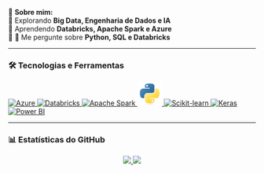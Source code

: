 🌟 **Sobre mim:**   
🔹 Explorando **Big Data, Engenharia de Dados e IA**  
🔹 Aprendendo **Databricks, Apache Spark e Azure**  
🔹 💬 Me pergunte sobre **Python, SQL e Databricks**  

---

### 🛠️ Tecnologias e Ferramentas  
<p align="left"> 
  <a href="https://azure.microsoft.com/" target="_blank" rel="noreferrer"> 
    <img src="https://upload.wikimedia.org/wikipedia/commons/a/a8/Microsoft_Azure_Logo.svg" alt="Azure" width="50" height="50"/> 
  </a> 
  <a href="https://databricks.com/" target="_blank" rel="noreferrer"> 
    <img src="https://upload.wikimedia.org/wikipedia/commons/archive/6/63/20230109143553%21Databricks_Logo.png" alt="Databricks" width="100" height="75"/> 
  </a>
  <a href="https://spark.apache.org/" target="_blank" rel="noreferrer"> 
    <img src="https://upload.wikimedia.org/wikipedia/commons/f/f3/Apache_Spark_logo.svg" alt="Apache Spark" width="50" height="50"/> 
  </a>
  <a href="https://www.python.org" target="_blank" rel="noreferrer"> 
    <img src="https://raw.githubusercontent.com/devicons/devicon/master/icons/python/python-original.svg" alt="Python" width="50" height="50"/> 
  </a> 
  <a href="https://scikit-learn.org/" target="_blank" rel="noreferrer"> 
    <img src="https://upload.wikimedia.org/wikipedia/commons/0/05/Scikit_learn_logo_small.svg" alt="Scikit-learn" width="50" height="50"/> 
  </a> 
  <a href="https://keras.io/" target="_blank" rel="noreferrer"> 
    <img src="https://upload.wikimedia.org/wikipedia/commons/a/ae/Keras_logo.svg" alt="Keras" width="50" height="50"/> 
  </a>
  <a href="https://powerbi.microsoft.com/" target="_blank" rel="noreferrer"> 
    <img src="https://upload.wikimedia.org/wikipedia/commons/c/cf/New_Power_BI_Logo.svg" alt="Power BI" width="50" height="50"/> 
  </a>
</p>

---

### 📊 Estatísticas do GitHub  
<div align="center">
  <a href="https://github.com/MariaNatiele">
    <img height="180em" src="https://github-readme-stats.vercel.app/api?username=MariaNatiele&show_icons=true&theme=radical"/>
    <img height="180em" src="https://github-readme-stats.vercel.app/api/top-langs/?username=MariaNatiele&layout=compact&langs_count=7&theme=radical"/>
  </a>
</div>

